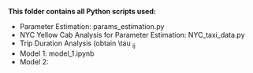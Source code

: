 **This folder contains all Python scripts used:**

* Parameter Estimation: params_estimation.py
* NYC Yellow Cab Analysis for Parameter Estimation: NYC_taxi_data.py
* Trip Duration Analysis (obtain \tau <sub>ij<sub>
* Model 1: model_1.ipynb
* Model 2: 
